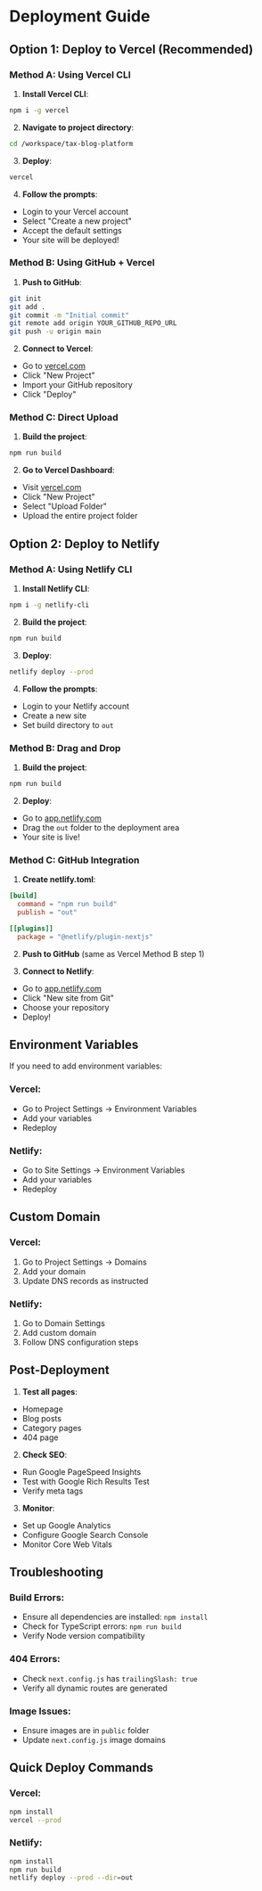 # Deployment Guide

## Option 1: Deploy to Vercel (Recommended)

### Method A: Using Vercel CLI

1. **Install Vercel CLI**:
```bash
npm i -g vercel
```

2. **Navigate to project directory**:
```bash
cd /workspace/tax-blog-platform
```

3. **Deploy**:
```bash
vercel
```

4. **Follow the prompts**:
- Login to your Vercel account
- Select "Create a new project"
- Accept the default settings
- Your site will be deployed!

### Method B: Using GitHub + Vercel

1. **Push to GitHub**:
```bash
git init
git add .
git commit -m "Initial commit"
git remote add origin YOUR_GITHUB_REPO_URL
git push -u origin main
```

2. **Connect to Vercel**:
- Go to [vercel.com](https://vercel.com)
- Click "New Project"
- Import your GitHub repository
- Click "Deploy"

### Method C: Direct Upload

1. **Build the project**:
```bash
npm run build
```

2. **Go to Vercel Dashboard**:
- Visit [vercel.com](https://vercel.com)
- Click "New Project"
- Select "Upload Folder"
- Upload the entire project folder

## Option 2: Deploy to Netlify

### Method A: Using Netlify CLI

1. **Install Netlify CLI**:
```bash
npm i -g netlify-cli
```

2. **Build the project**:
```bash
npm run build
```

3. **Deploy**:
```bash
netlify deploy --prod
```

4. **Follow the prompts**:
- Login to your Netlify account
- Create a new site
- Set build directory to `out`

### Method B: Drag and Drop

1. **Build the project**:
```bash
npm run build
```

2. **Deploy**:
- Go to [app.netlify.com](https://app.netlify.com)
- Drag the `out` folder to the deployment area
- Your site is live!

### Method C: GitHub Integration

1. **Create netlify.toml**:
```toml
[build]
  command = "npm run build"
  publish = "out"

[[plugins]]
  package = "@netlify/plugin-nextjs"
```

2. **Push to GitHub** (same as Vercel Method B step 1)

3. **Connect to Netlify**:
- Go to [app.netlify.com](https://app.netlify.com)
- Click "New site from Git"
- Choose your repository
- Deploy!

## Environment Variables

If you need to add environment variables:

### Vercel:
- Go to Project Settings → Environment Variables
- Add your variables
- Redeploy

### Netlify:
- Go to Site Settings → Environment Variables
- Add your variables
- Redeploy

## Custom Domain

### Vercel:
1. Go to Project Settings → Domains
2. Add your domain
3. Update DNS records as instructed

### Netlify:
1. Go to Domain Settings
2. Add custom domain
3. Follow DNS configuration steps

## Post-Deployment

1. **Test all pages**:
- Homepage
- Blog posts
- Category pages
- 404 page

2. **Check SEO**:
- Run Google PageSpeed Insights
- Test with Google Rich Results Test
- Verify meta tags

3. **Monitor**:
- Set up Google Analytics
- Configure Google Search Console
- Monitor Core Web Vitals

## Troubleshooting

### Build Errors:
- Ensure all dependencies are installed: `npm install`
- Check for TypeScript errors: `npm run build`
- Verify Node version compatibility

### 404 Errors:
- Check `next.config.js` has `trailingSlash: true`
- Verify all dynamic routes are generated

### Image Issues:
- Ensure images are in `public` folder
- Update `next.config.js` image domains

## Quick Deploy Commands

### Vercel:
```bash
npm install
vercel --prod
```

### Netlify:
```bash
npm install
npm run build
netlify deploy --prod --dir=out
```
